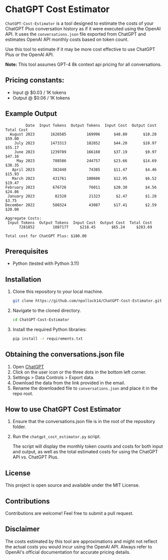 # ChatGPT Cost Estimator

`ChatGPT-Cost-Estimator` is a tool designed to estimate the costs of your ChatGPT Plus conversation history as if it were executed using the OpenAI API. It uses the `conversations.json` file exported from ChatGPT and estimates OpenAI API monthly costs based on token count.

Use this tool to estimate if it may be more cost effective to use ChatGPT Plus or the OpenAI API.

**Note:** This tool assumes GPT-4 8k context api pricing for all conversations.

## Pricing constants:
* Input @ $0.03 / 1K tokens	 
* Output @ $0.06 / 1K tokens

## Example Output

```
         Date  Input Tokens  Output Tokens  Input Cost  Output Cost  Total Cost
  August 2023       1626585         169996      $48.80       $10.20      $59.00
    July 2023       1473313         182852      $44.20       $10.97      $55.17
    June 2023       1239789         166160      $37.19        $9.97      $47.16
     May 2023        788586         244757      $23.66       $14.69      $38.35
   April 2023        382448          74385      $11.47        $4.46      $15.93
   March 2023        431761         108606      $12.95        $6.52      $19.47
February 2023        676726          76011      $20.30        $4.56      $24.86
 January 2023         82320          21323       $2.47        $1.28       $3.75
December 2022        580324          43087      $17.41        $2.59      $20.00

Aggregate Costs:
 Input Tokens  Output Tokens  Input Cost  Output Cost  Total Cost
      7281852        1087177     $218.45       $65.24     $283.69

Total cost for ChatGPT Plus: $180.00
```

## Prerequisites

- Python (tested with Python 3.11)

## Installation

1. Clone this repository to your local machine.

    ```bash
    git clone https://github.com/npollock14/ChatGPT-Cost-Estimator.git
    ```

2. Navigate to the cloned directory.

    ```bash
    cd ChatGPT-Cost-Estimator
    ```

3. Install the required Python libraries:

    ```bash
    pip install -r requirements.txt
    ```

## Obtaining the conversations.json file

1. Open [ChatGPT](https://chat.openai.com/)
2. Click on the user icon or the three dots in the bottom left corner.
3. Settings > Data Controls > Export data.
4. Download the data from the link provided in the email.
5. Rename the downloaded file to `conversations.json` and place it in the repo root.

## How to use ChatGPT Cost Estimator

1. Ensure that the conversations.json file is in the root of the repository folder.
2. Run the `chatgpt_cost_estimator.py` script.

    The script will display the monthly token counts and costs for both input and output, as well as the total estimated costs for using the ChatGPT API vs. ChatGPT Plus.

## License

This project is open source and available under the MIT License.

## Contributions

Contributions are welcome! Feel free to submit a pull request.

## Disclaimer

The costs estimated by this tool are approximations and might not reflect the actual costs you would incur using the OpenAI API. Always refer to OpenAI's official documentation for accurate pricing details.
